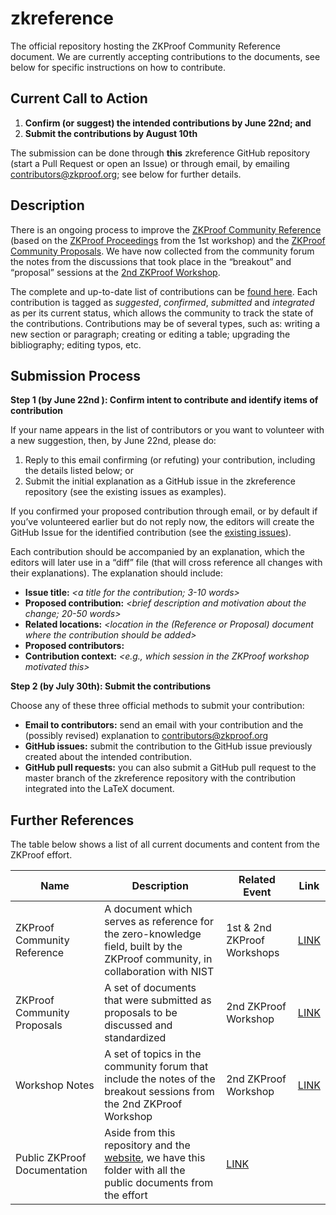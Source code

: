 # zkreference
The official repository hosting the ZKProof Community Reference document. We are currently accepting contributions to the documents, see below for specific instructions on how to contribute.

## Current Call to Action 
  
  1. __Confirm (or suggest) the intended contributions by June 22nd; and__
  2. __Submit the contributions by August 10th__

The submission can be done through __this__ zkreference GitHub repository (start a Pull Request or open an Issue) or through email, by emailing contributors@zkproof.org; see below for further details.

## Description

There is an ongoing process to improve the [ZKProof Community Reference](https://zkproof.org/ZKProofCommunityReference.pdf) (based on the [ZKProof Proceedings](https://zkproof.org/documents.html) from the 1st workshop) and the [ZKProof Community Proposals](https://github.com/zkpstandard/zkreference). We have now collected from the community forum the notes from the discussions that took place in the “breakout” and “proposal” sessions at the [2nd ZKProof Workshop](https://zkproof.org/workshop2/main.html).

The complete and up-to-date list of contributions can be [found here](https://docs.google.com/spreadsheets/d/1QSSrz9IgcTDtzvwuufLuz19hE0y1FWwtrzNPZ9jVDU0/edit?usp=sharing). Each contribution is tagged as _suggested_, _confirmed_, _submitted_ and _integrated_ as per its current status, which allows the community to track the state of the contributions. Contributions may be of several types, such as: writing a new section or paragraph; creating or editing a table; upgrading the bibliography; editing typos, etc.


## Submission Process

__Step 1 (by June 22nd ): Confirm intent to contribute and identify items of contribution__

If your name appears in the list of contributors or you want to volunteer with a new suggestion, then, by June 22nd, please do:

1. Reply to this email confirming (or refuting) your contribution, including the details listed below; or
2. Submit the initial explanation as a GitHub issue in the zkreference repository (see the existing issues as examples).

If you confirmed your proposed contribution through email, or by default if you’ve volunteered earlier but do not reply now, the editors will create the GitHub Issue for the identified contribution (see the [existing issues](https://github.com/zkpstandard/zkreference/issues)).

Each contribution should be accompanied by an explanation, which the editors will later use in a “diff” file (that will cross reference all changes with their explanations). The explanation should include:

- __Issue title:__ _<a title for the contribution; 3-10 words>_
- __Proposed contribution:__ _<brief description and motivation about the change; 20-50 words>_
- __Related locations:__ _<location in the (Reference or Proposal) document where the contribution should be added>_
- __Proposed contributors:__ _<who is proposing to do something>_
- __Contribution context:__ _<e.g., which session in the ZKProof workshop motivated this>_

__Step 2 (by July 30th): Submit the contributions__

Choose any of these three official methods to submit your contribution:

- __Email to contributors:__ send an email with your contribution and the (possibly revised) explanation to contributors@zkproof.org
- __GitHub issues:__ submit the contribution to the GitHub issue previously created about the intended contribution.
- __GitHub pull requests:__ you can also submit a GitHub pull request to the master branch of the zkreference repository with the contribution integrated into the LaTeX document.


## Further References

The table below shows a list of all current documents and content from the ZKProof effort.

| Name | Description | Related Event | Link | 
|-------------|-------|------| ----|
| ZKProof Community Reference | A document which serves as reference for the zero-knowledge field, built by the ZKProof community, in collaboration with NIST | 1st & 2nd ZKProof Workshops | [LINK](https://zkproof.org/ZKProofCommunityReference.pdf) |
| ZKProof Community Proposals | A set of documents that were submitted as proposals to be discussed and standardized | 2nd ZKProof Workshop | [LINK](https://github.com/zkpstandard/zkreference) |
| Workshop Notes | A set of topics in the community forum that include the notes of the breakout sessions from the 2nd ZKProof Workshop | 2nd ZKProof Workshop | [LINK](https://community.zkproof.org/c/zkproof-2019) |
| Public ZKProof Documentation | Aside from this repository and the [website](https://ZKProof.org), we have this folder with all the public documents from the effort | [LINK](https://drive.google.com/drive/u/2/folders/1HWZYMH-6Mx8wcX8geium506L0KRxcgPe) |
